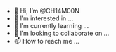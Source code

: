 - 👋 Hi, I’m @CH14M00N
- 👀 I’m interested in ...
- 🌱 I’m currently learning ...
- 💞️ I’m looking to collaborate on ...
- 📫 How to reach me ...

<!---
CH14M00N/CH14M00N is a ✨ special ✨ repository because its `README.md` (this file) appears on your GitHub profile.
You can click the Preview link to take a look at your changes.
--->
